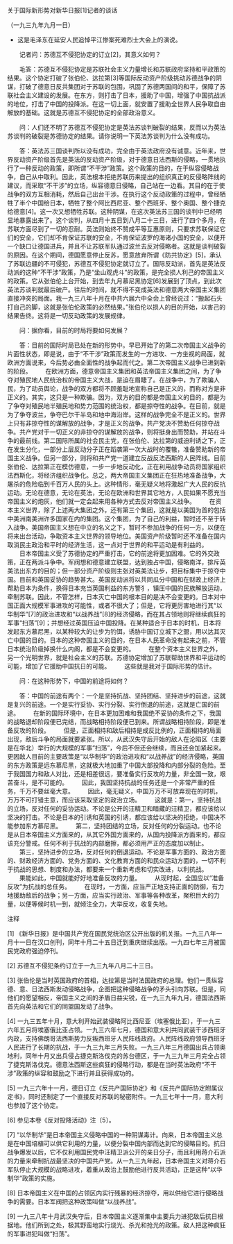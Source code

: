 关于国际新形势对新华日报[1]记者的谈话

（一九三九年九月一日）

* 这是毛泽东在延安人民追悼平江惨案死难烈士大会上的演说。



　　记者问：苏德互不侵犯协定的订立[2]，其意义如何？

　　毛答：苏德互不侵犯协定是苏联社会主义力量增长和苏联政府坚持和平政策的结果。这个协定打破了张伯伦、达拉第[3]等国际反动资产阶级挑动苏德战争的阴谋，打破了德意日反共集团对于苏联的包围，巩固了苏德两国间的和平，保障了苏联社会主义建设的发展。在东方，则打击了日本，援助了中国，增强了中国抗战派的地位，打击了中国的投降派。在这一切上面，就安置了援助全世界人民争取自由解放的基础。这就是苏德互不侵犯协定的全部政治意义。

　　问：人们还不明了苏德互不侵犯协定是英法苏谈判破裂的结果，反而以为英法苏谈判的破裂是苏德协定的结果。请你说明一下英法苏谈判为什么没有成功。

　　答：英法苏三国谈判所以没有成功，完全由于英法政府没有诚意。近年来，世界反动资产阶级首先是英法的反动资产阶级，对于德意日法西斯的侵略，一贯地执行了一种反动的政策，即所谓“不干涉”政策。这个政策的目的，在于纵容侵略战争，自己从中取利。因此，英法根本拒绝苏联历来提出的组织真正的反侵略阵线的建议，而采取“不干涉”的立场，纵容德意日侵略，自己站在一边看。其目的在于使战争的双方互相消耗，然后自己出台干涉。在执行这个反动政策的过程中，曾经牺牲了半个中国给日本，牺牲了整个阿比西尼亚、整个西班牙、整个奥国、整个捷克给德意[4]。这一次又想牺牲苏联。这种阴谋，在这次英法苏三国的谈判中已经明显地暴露出来了。这个谈判，从四月十五日到八月二十三日，进行了四个多月，在苏联方面尽到了一切的忍耐。英法则始终不赞成平等互惠原则，只要求苏联保证它们的安全，它们却不肯保证苏联的安全，不肯保证波罗的海诸小国的安全，以便开一个缺口让德国进兵，并且不让苏联军队通过波兰去反对侵略者。这就是谈判破裂的原因。在这个期间，德国愿意停止反苏，愿意放弃所谓《防共协定》[5]，承认了苏联边疆的不可侵犯，苏德互不侵犯协定就订立了。国际反动派，首先是英法反动派的这种“不干涉”政策，乃是“坐山观虎斗”的政策，是完全损人利己的帝国主义的政策。它从张伯伦上台开始，到去年九月慕尼黑协定[6]发展到了顶点，到此次英法苏谈判就最后破产。往后的时间，就不得不变成英法和德意两大帝国主义集团直接冲突的局面。我一九三八年十月在中共六届六中全会上曾经说过：“搬起石头打自己的脚，这就是张伯伦政策的必然结果。”张伯伦以损人的目的开始，以害己的结果告终。这将是一切反动政策的发展规律。

　　问：据你看，目前的时局将要如何发展？

　　答：目前的国际时局已处在新的形势中。早已开始了的第二次帝国主义战争的片面性状态，即是说，由于“不干涉”政策而发生的一方进攻、一方坐视的局面，就欧洲方面说来，今后势必由全面性的战争起而代之。第二次帝国主义战争已进到新的阶段。
　　在欧洲方面，德意帝国主义集团和英法帝国主义集团之间，为了争夺对殖民地人民统治权的帝国主义大战，是迫在眉睫了。在战争中，为了欺骗人民，为了动员舆论，战争的双方都将不顾羞耻地宣称自己是正义的，而称对方是非正义的。其实，这只是一种欺骗。因为，双方的目的都是帝国主义的目的，都是为了争夺对殖民地半殖民地和势力范围的统治权，都是掠夺性的战争。在目前，就是为了争夺波兰，争夺巴尔干半岛和地中海沿岸。这样的战争完全不是正义的。世界上只有非掠夺性的谋解放的战争，才是正义的战争。共产党决不赞助任何掠夺战争。共产党对于一切正义的非掠夺的谋解放的战争，则将挺身出而赞助，并站在斗争的最前线。第二国际所属的社会民主党，在张伯伦、达拉第的威迫利诱之下，正在发生分化，一部分上层反动分子正在蹈袭第一次大战时的覆辙，准备赞助新的帝国主义战争。但另一部分，则将和共产党一道建立反战反法西斯的人民阵线。目前张伯伦、达拉第正在模仿德意，一步一步地反动化，正在利用战争动员将国家组织法西斯化，将经济组织战争化。总之，两大帝国主义集团正在狂热地准备战争，大屠杀的危险临到千百万人民的头上。这种情形，毫无疑义地将激起广大人民的反抗运动。无论在德意，无论在英法，无论在欧洲和世界其它地方，人民如果不愿充当帝国主义的炮灰，他们就一定会起来用各种方式去反对帝国主义战争。
　　在资本主义世界，除了上述两大集团之外，还有第三个集团，这就是以美国为首的包括中美洲南美洲许多国家在内的集团。这个集团，为了自己的利益，暂时还不至于转入战争。美国帝国主义想在中立的名义之下，暂时不参加战争的任何一方，以便在将来出台活动，争取资本主义世界的领导地位。美国资产阶级暂时还不准备在国内取消民主政治和平时的经济生活，这一点对于世界的和平运动是有利益的。
　　日本帝国主义受了苏德协定的严重打击，它的前途将更加困难。它的外交政策，正在两派斗争中。军阀想和德意建立联盟，达到独占中国，侵略南洋，排斥英美法出东方的目的；但一部分资产阶级则主张对英美法让步，把目标集中于掠夺中国。目前和英国妥协的趋势甚大。英国反动派将以共同瓜分中国和在财政上经济上帮助日本为条件，换得日本充当英国利益的东方警犭，镇压中国的民族解放运动，牵制苏联。因此，不管怎样，日本灭亡中国的根本目的是决不会变更的。日本对中国正面大规模军事进攻的可能性，或者不很大了；但是，它将更厉害地进行其“以华制华”[7]的政治进攻和“以战养战”[8]的经济侵略，而在其占领地则将继续疯狂的军事“扫荡”[9]；并想经过英国压迫中国投降。在某种适合于日本的时机，日本将发起东方慕尼黑，以某种较大的让步为钓饵，诱胁中国订立城下之盟，用以达其灭亡中国的目的。日本的这种帝国主义的目的，在日本人民革命没有起来之前，不管日本统治阶级掉换什么内阁，都是不会变更的。
　　在整个资本主义世界之外，另一个光明世界，就是社会主义的苏联。苏德协定增加了苏联帮助世界和平运动的可能，增加了它援助中国抗日的可能。
　　这些就是我对于国际形势的估计。

　　问：在这种形势下，中国的前途将如何？

　　答：中国的前途有两个：一个是坚持抗战、坚持团结、坚持进步的前途，这就是复兴的前途。一个是实行妥协、实行分裂、实行倒退的前途，这就是亡国的前途。
　　在新的国际环境中，在日本更加困难和我国绝不妥协的条件之下，我国的战略退却阶段便已完结，而战略相持阶段便已到来。所谓战略相持阶段，即是准备反攻的阶段。
　　但是，正面相持和敌后相持是成反比例的，正面相持的局面出现，敌后斗争的局面就要紧张。所以，从武汉失守后开始的敌人在沦陷区（主要是在华北）举行的大规模的军事“扫荡”，今后不但还会继续，而且还会加紧起来。更因敌人目前的主要政策是“以华制华”的政治进攻和“以战养战”的经济侵略，英国的东方政策是远东慕尼黑，这就极大地加重了中国大部投降和内部分裂的危险。至于我国国力和敌人对比，还是相差很远，要准备实行反攻的力量，非全国一致，艰苦奋斗，是不可能的。
　　因此，我国坚持抗战的任务还是一个非常严重的任务，千万不要丝毫大意。
　　因此，毫无疑义，中国万万不可放弃现在的时机，万万不可打错主意，而应该采取坚定的政治立场。
　　这就是：第一，坚持抗战的立场，反对任何的妥协运动。不论是公开的汪精卫和暗藏的汪精卫，都应该给以坚决的打击。不论是日本的引诱和英国的引诱，都应该给以坚决的拒绝，中国决不能参加东方慕尼黑。
　　第二，坚持团结的立场，反对任何的分裂运动。也不论是从日本帝国主义方面来的，从其它外国方面来的，从国内投降派方面来的，都应该充分警戒。任何不利于抗战的内部磨擦，都必须用严正的态度加以制止。
　　第三，坚持进步的立场，反对任何的倒退运动。不论是军事方面的、政治方面的、财政经济方面的、党务方面的、文化教育方面的和民众运动方面的，一切不利于抗战的思想、制度和办法，都要来一个重新考虑和切实改进，以利抗战。
　　果能如此，中国就能好好地准备反攻的力量。
　　从现时起，全国应以“准备反攻”为抗战的总任务。
　　在现时，一方面，应当严正地支持正面的防御，有力地援助敌后的战争；另一方面，应当实行政治、军事等各种改革，聚积巨大的力量，以便等候时机一到，就倾注全力，大举反攻，收复失地。


注释

[1] 《新华日报》是中国共产党在国民党统治区公开出版的机关报。一九三八年一月十一日在汉口创刊，同年十月二十五日迁到重庆继续出版。一九四七年三月被国民党政府强迫停刊。

[2] 苏德互不侵犯条约订立于一九三九年八月二十三日。

[3] 张伯伦是当时英国政府的首相，达拉第是当时法国政府的总理。他们一贯纵容德、意、日法西斯发动侵略战争，企图把这种侵略战争的矛头引向苏联。但是，同他们的愿望相反，帝国主义之间的矛盾日益尖锐，在一九三九年九月，德国法西斯首先向英法和它们的同盟国发动了战争。

[4] 一九三五年十月，意大利开始武装侵略阿比西尼亚（埃塞俄比亚），于一九三六年五月将埃塞俄比亚占领。一九三六年七月，德国和意大利共同武装干涉西班牙内政，支持佛朗哥法西斯势力反叛西班牙人民阵线政府。人民阵线政府领导西班牙人民进行了长期的抗战，于一九三九年三月失败。一九三八年三月德国出兵占领奥地利，同年十月又出兵侵占捷克斯洛伐克的苏台德区，于一九三九年三月完全占领了捷克斯洛伐克。德意法西斯这些疯狂的侵略行动，都是在当时英法政府“不干涉”政策的纵容和鼓励之下进行并且获得成功的。

[5] 一九三六年十一月，德日订立《反共产国际协定》和《反共产国际协定附属议定书》，同时还制定了一个直接反对苏联的秘密附件。一九三七年十一月，意大利也参加了这个协定。

[6] 参见本卷《反对投降活动》注〔5〕。

[7] “以华制华”是日本帝国主义侵略中国的一种阴谋毒计。向来，日本帝国主义总是在中国培植可以供它利用的力量，以便分裂中国内部而达到它的侵略目的。抗日战争爆发以后，它不仅利用国民党中汪精卫派公开的亲日分子，而且利用蒋介石派的力量来牵制抗战最坚决的中国共产党。从一九三九年起，日本帝国主义对蒋介石军队停止大规模的战略进攻，着重从政治上鼓励他进行反共活动，正是这种“以华制华”政策的实施。

[8] 日本帝国主义在中国的占领区内实行残暴的经济掠夺，用以供给它进行侵略战争的需要。日本军阀把这种政策叫做“以战养战”。

[9] 一九三八年十月武汉失守后，日本帝国主义逐渐集中主要兵力进犯敌后抗日根据地。他们所到之处，极其野蛮地实行烧光、杀光和抢光的政策。敌人把这种疯狂的军事进犯叫做“扫荡”。
